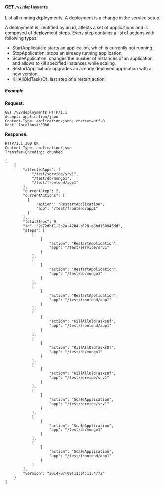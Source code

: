 #### GET `/v2/deployments`

List all running deployments.
A deployment is a change in the service setup.

A deployment is identified by an id, affects a set of applications and is composed of deployment steps.
Every step contains a list of actions with following types:

* StartApplication: starts an application, which is currently not running.
* StopApplication: stops an already running application. 
* ScaleApplication: changes the number of instances of an application and allows to kill specified instances while scaling.
* RestartApplication: upgrades an already deployed application with a new version.
* KillAllOldTasksOf: last step of a restart action.


##### Example

**Request:**

```http
GET /v2/deployments HTTP/1.1
Accept: application/json
Content-Type: application/json; charset=utf-8
Host: localhost:8080
```

**Response:**

```http
HTTP/1.1 200 OK
Content-Type: application/json
Transfer-Encoding: chunked

[
    {
        "affectedApps": [
            "/test/service/srv1", 
            "/test/db/mongo1", 
            "/test/frontend/app1"
        ], 
        "currentStep": 2,
        "currentActions": [
          {
              "action": "RestartApplication", 
              "app": "/test/frontend/app1"
          }
        ],
        "totalSteps": 9,
        "id": "2e72dbf1-2b2a-4204-b628-e8bd160945dd", 
        "steps": [
            [
                {
                    "action": "RestartApplication", 
                    "app": "/test/service/srv1"
                }
            ], 
            [
                {
                    "action": "RestartApplication", 
                    "app": "/test/db/mongo1"
                }
            ], 
            [
                {
                    "action": "RestartApplication", 
                    "app": "/test/frontend/app1"
                }
            ], 
            [
                {
                    "action": "KillAllOldTasksOf", 
                    "app": "/test/frontend/app1"
                }
            ], 
            [
                {
                    "action": "KillAllOldTasksOf", 
                    "app": "/test/db/mongo1"
                }
            ], 
            [
                {
                    "action": "KillAllOldTasksOf", 
                    "app": "/test/service/srv1"
                }
            ], 
            [
                {
                    "action": "ScaleApplication", 
                    "app": "/test/service/srv1"
                }
            ], 
            [
                {
                    "action": "ScaleApplication", 
                    "app": "/test/db/mongo1"
                }
            ], 
            [
                {
                    "action": "ScaleApplication", 
                    "app": "/test/frontend/app1"
                }
            ]
        ], 
        "version": "2014-07-09T11:14:11.477Z"
    }
]
```


